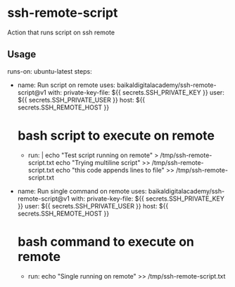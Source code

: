 # ssh-remote-script
Action that runs script on ssh remote

## Usage

runs-on: ubuntu-latest
steps:
  - name: Run script on remote
    uses: baikaldigitalacademy/ssh-remote-script@v1
    with:
      private-key-file: ${{ secrets.SSH_PRIVATE_KEY }}
      user: ${{ secrets.SSH_PRIVATE_USER }}
      host: ${{ secrets.SSH_REMOTE_HOST }}

    # bash script to execute on remote
    - run: |
        echo "Test script running on remote" > /tmp/ssh-remote-script.txt
        echo "Trying multiline script" >> /tmp/ssh-remote-script.txt
        echo "this code appends lines to file" >> /tmp/ssh-remote-script.txt      

  - name: Run single command on remote
    uses: baikaldigitalacademy/ssh-remote-script@v1
    with:
      private-key-file: ${{ secrets.SSH_PRIVATE_KEY }}
      user: ${{ secrets.SSH_PRIVATE_USER }}
      host: ${{ secrets.SSH_REMOTE_HOST }}

    # bash command to execute on remote
    - run: echo "Single running on remote" >> /tmp/ssh-remote-script.txt
